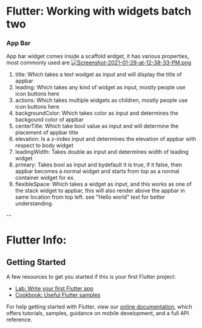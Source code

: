 # Flutter: Working with widgets batch two
### App Bar
App bar widget comes inside a scaffold widget, it has various properties, most commonly used are
[![Screenshot-2021-01-29-at-12-38-33-PM.png](https://i.postimg.cc/gr9Jbsz7/Screenshot-2021-01-29-at-12-38-33-PM.png)](https://postimg.cc/rRJcSStG)
1. title: Which takes a text wodget as input and will display the title of appbar
2. leading: Which takes any kind of widget as input, mostly people use icon buttons here
3. actions: Which takes multiple widgets as children, mostly people use icon buttons here
4. backgroundColor: Which takes color as input and determines the backgound color of appbar
5. centerTitle: Which take bool value as input and will determine the placement of appbar title
6. elevation: Is a z-index input and determines the elevation of appbar with respect to body widget
7. leadingWidth: Takes double as input and determines width of leading widget
8. primary: Takes bool as input and bydefault it is true, if it false, then appbar becomes a normal widget and starts from top as a normal container widget for ex.
9. flexibleSpace: Which takes a widget as input, and this works as one of the stack widget to appbar, this will also render above the appbar in same location from top left. see "Hello world" text for better understanding. 

--
 

# Flutter Info:
## Getting Started

A few resources to get you started if this is your first Flutter project:

- [Lab: Write your first Flutter app](https://flutter.dev/docs/get-started/codelab)
- [Cookbook: Useful Flutter samples](https://flutter.dev/docs/cookbook)

For help getting started with Flutter, view our
[online documentation](https://flutter.dev/docs), which offers tutorials,
samples, guidance on mobile development, and a full API reference.
